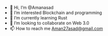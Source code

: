 - 👋 Hi, I’m @Amanasad
- 👀 I’m interested Blockchain and programming
- 🌱 I’m currently learning Rust 
- 💞️ I’m looking to collaborate on Web 3.0
- 📫 How to reach me Aman27asad@gmail.com

<!---
Amanasad/Amanasad is a ✨ special ✨ repository because its `README.md` (this file) appears on your GitHub profile.
You can click the Preview link to take a look at your changes.
--->
